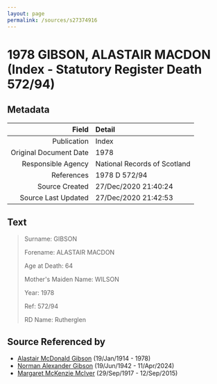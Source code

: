 ```yaml
---
layout: page
permalink: /sources/s27374916
---
```


# 1978 GIBSON, ALASTAIR MACDON (Index - Statutory Register Death 572/94)

## Metadata

Field | Detail
---:|:---
Publication | Index
Original Document Date | 1978
Responsible Agency | National Records of Scotland
References | 1978 D 572/94
Source Created | 27/Dec/2020 21:40:24
Source Last Updated | 27/Dec/2020 21:42:53

## Text

> Surname: GIBSON
>
> Forename: ALASTAIR MACDON
>
> Age at Death: 64
>
> Mother's Maiden Name: WILSON
>
> Year: 1978
>
> Ref: 572/94
>
> RD Name: Rutherglen
>

## Source Referenced by

* [Alastair McDonald Gibson](../people/@3963708@-alastair-mcdonald-gibson-b1914-1-19-d1978.md) (19/Jan/1914 - 1978)
* [Norman Alexander Gibson](../people/@86606770@-norman-alexander-gibson-b1942-6-19-d2024-4-11.md) (19/Jun/1942 - 11/Apr/2024)
* [Margaret McKenzie McIver](../people/@24380064@-margaret-mckenzie-mciver-b1917-9-29-d2015-9-12.md) (29/Sep/1917 - 12/Sep/2015)
